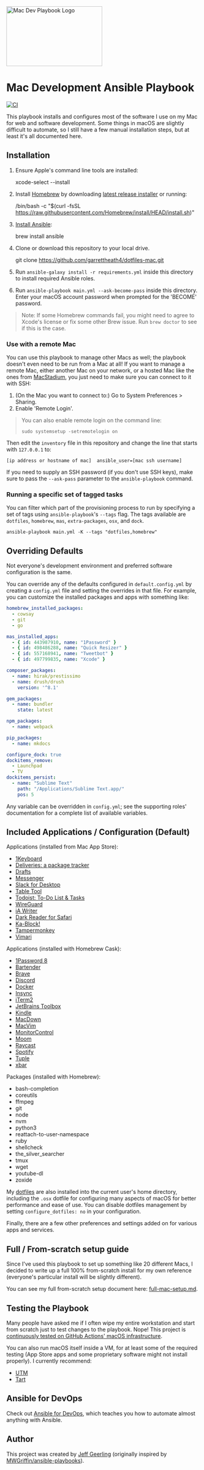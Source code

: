 <img src="https://raw.githubusercontent.com/geerlingguy/mac-dev-playbook/master/files/Mac-Dev-Playbook-Logo.png" width="250" height="156" alt="Mac Dev Playbook Logo" />

# Mac Development Ansible Playbook

[![CI][badge-gh-actions]][link-gh-actions]

This playbook installs and configures most of the software I use on my Mac for web and software development. Some things in macOS are slightly difficult to automate, so I still have a few manual installation steps, but at least it's all documented here.


## Installation

  1. Ensure Apple's command line tools are installed:

        xcode-select --install

  2. Install [Homebrew](https://brew.sh/) by downloading
     [latest release installer](https://github.com/Homebrew/brew/releases/latest) or running:

        /bin/bash -c "$(curl -fsSL https://raw.githubusercontent.com/Homebrew/install/HEAD/install.sh)"

  3. [Install Ansible](https://docs.ansible.com/ansible/latest/installation_guide/index.html):

        brew install ansible

  4. Clone or download this repository to your local drive.

        git clone https://github.com/garrettheath4/dotfiles-mac.git

  5. Run `ansible-galaxy install -r requirements.yml` inside this directory to install required Ansible roles.
  6. Run `ansible-playbook main.yml --ask-become-pass` inside this directory. Enter your macOS account password when prompted for the 'BECOME' password.

> Note: If some Homebrew commands fail, you might need to agree to Xcode's license or fix some other Brew issue. Run `brew doctor` to see if this is the case.


### Use with a remote Mac

You can use this playbook to manage other Macs as well; the playbook doesn't even need to be run from a Mac at all! If you want to manage a remote Mac, either another Mac on your network, or a hosted Mac like the ones from [MacStadium](https://www.macstadium.com), you just need to make sure you can connect to it with SSH:

  1. (On the Mac you want to connect to:) Go to System Preferences > Sharing.
  2. Enable 'Remote Login'.

> You can also enable remote login on the command line:
>
>     sudo systemsetup -setremotelogin on

Then edit the `inventory` file in this repository and change the line that starts with `127.0.0.1` to:

```
[ip address or hostname of mac]  ansible_user=[mac ssh username]
```

If you need to supply an SSH password (if you don't use SSH keys), make sure to pass the `--ask-pass` parameter to the `ansible-playbook` command.


### Running a specific set of tagged tasks

You can filter which part of the provisioning process to run by specifying a set of tags using `ansible-playbook`'s `--tags` flag. The tags available are `dotfiles`, `homebrew`, `mas`, `extra-packages`, `osx`, and `dock`.

    ansible-playbook main.yml -K --tags "dotfiles,homebrew"


## Overriding Defaults

Not everyone's development environment and preferred software configuration is the same.

You can override any of the defaults configured in `default.config.yml` by creating a `config.yml` file and setting the overrides in that file. For example, you can customize the installed packages and apps with something like:

```yaml
homebrew_installed_packages:
  - cowsay
  - git
  - go

mas_installed_apps:
  - { id: 443987910, name: "1Password" }
  - { id: 498486288, name: "Quick Resizer" }
  - { id: 557168941, name: "Tweetbot" }
  - { id: 497799835, name: "Xcode" }

composer_packages:
  - name: hirak/prestissimo
  - name: drush/drush
    version: '^8.1'

gem_packages:
  - name: bundler
    state: latest

npm_packages:
  - name: webpack

pip_packages:
  - name: mkdocs

configure_dock: true
dockitems_remove:
  - Launchpad
  - TV
dockitems_persist:
  - name: "Sublime Text"
    path: "/Applications/Sublime Text.app/"
    pos: 5
```

Any variable can be overridden in `config.yml`; see the supporting roles' documentation for a complete list of available variables.


## Included Applications / Configuration (Default)

Applications (installed from Mac App Store):

 - [1Keyboard](https://apps.apple.com/us/app/id766939888)
 - [Deliveries: a package tracker](https://apps.apple.com/us/app/id290986013)
 - [Drafts](https://apps.apple.com/us/app/id1435957248)
 - [Messenger](https://apps.apple.com/us/app/id1480068668)
 - [Slack for Desktop](https://apps.apple.com/us/app/id803453959)
 - [Table Tool](https://apps.apple.com/us/app/id1122008420)
 - [Todoist: To-Do List & Tasks](https://apps.apple.com/us/app/id585829637)
 - [WireGuard](https://apps.apple.com/us/app/id1451685025)
 - [iA Writer](https://apps.apple.com/us/app/id775737590)
 - [Dark Reader for Safari](https://apps.apple.com/us/app/id1438243180)
 - [Ka-Block!](https://apps.apple.com/us/app/id1335413823)
 - [Tampermonkey](https://apps.apple.com/us/app/id1482490089)
 - [Vimari](https://apps.apple.com/us/app/id1480933944)

Applications (installed with Homebrew Cask):

  - [1Password 8](https://formulae.brew.sh/cask/1password)
  - [Bartender](https://formulae.brew.sh/cask/bartender)
  - [Brave](https://formulae.brew.sh/cask/brave-browser)
  - [Discord](https://formulae.brew.sh/cask/discord)
  - [Docker](https://formulae.brew.sh/cask/docker)
  - [Insync](https://formulae.brew.sh/cask/insync)
  - [iTerm2](https://formulae.brew.sh/cask/iterm2)
  - [JetBrains Toolbox](https://formulae.brew.sh/cask/jetbrains-toolbox)
  - [Kindle](https://formulae.brew.sh/cask/kindle)
  - [MacDown](https://formulae.brew.sh/cask/macdown)
  - [MacVim](https://formulae.brew.sh/cask/macvim)
  - [MonitorControl](https://formulae.brew.sh/cask/monitorcontrol)
  - [Moom](https://formulae.brew.sh/cask/moom)
  - [Raycast](https://www.raycast.com/)
  - [Spotify](https://formulae.brew.sh/cask/spotify)
  - [Tuple](https://formulae.brew.sh/cask/tuple)
  - [xbar](https://formulae.brew.sh/cask/xbar)

Packages (installed with Homebrew):

  - bash-completion
  - coreutils
  - ffmpeg
  - git
  - node
  - nvm
  - python3
  - reattach-to-user-namespace
  - ruby
  - shellcheck
  - the_silver_searcher
  - tmux
  - wget
  - youtube-dl
  - zoxide

My [dotfiles](https://github.com/geerlingguy/dotfiles) are also installed into the current user's home directory, including the `.osx` dotfile for configuring many aspects of macOS for better performance and ease of use. You can disable dotfiles management by setting `configure_dotfiles: no` in your configuration.

Finally, there are a few other preferences and settings added on for various apps and services.

## Full / From-scratch setup guide

Since I've used this playbook to set up something like 20 different Macs, I decided to write up a full 100% from-scratch install for my own reference (everyone's particular install will be slightly different).

You can see my full from-scratch setup document here: [full-mac-setup.md](full-mac-setup.md).


## Testing the Playbook

Many people have asked me if I often wipe my entire workstation and start from scratch just to test changes to the playbook. Nope! This project is [continuously tested on GitHub Actions' macOS infrastructure](https://github.com/geerlingguy/mac-dev-playbook/actions?query=workflow%3ACI).

You can also run macOS itself inside a VM, for at least some of the required testing (App Store apps and some proprietary software might not install properly). I currently recommend:

  - [UTM](https://mac.getutm.app)
  - [Tart](https://github.com/cirruslabs/tart)


## Ansible for DevOps

Check out [Ansible for DevOps](https://www.ansiblefordevops.com/), which teaches you how to automate almost anything with Ansible.


## Author

This project was created by [Jeff Geerling](https://www.jeffgeerling.com/) (originally inspired by [MWGriffin/ansible-playbooks](https://github.com/MWGriffin/ansible-playbooks)).


<!-- Links -->
[badge-gh-actions]: https://github.com/geerlingguy/mac-dev-playbook/workflows/CI/badge.svg?event=push
[link-gh-actions]: https://github.com/geerlingguy/mac-dev-playbook/actions?query=workflow%3ACI
